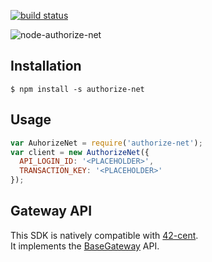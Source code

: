 [![build status](https://travis-ci.org/continuous-software/node-authorize-net.svg?branch=master)](https://travis-ci.org/continuous-software/node-authorize-net)

![node-authorize-net](http://www.merchantbottomline.com/images/authorizenet.png)

## Installation

    $ npm install -s authorize-net

## Usage

```javascript
var AuhorizeNet = require('authorize-net');
var client = new AuthorizeNet({
  API_LOGIN_ID: '<PLACEHOLDER>',
  TRANSACTION_KEY: '<PLACEHOLDER>'
});
```

## Gateway API

This SDK is natively compatible with [42-cent](https://github.com/continuous-software/42-cent).  
It implements the [BaseGateway](https://github.com/continuous-software/42-cent-base) API.
